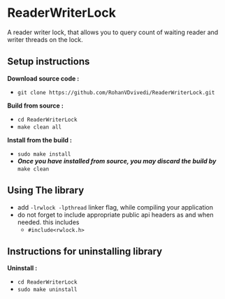 # ReaderWriterLock
A reader writer lock, that allows you to query count of waiting reader and writer threads on the lock.

## Setup instructions

**Download source code :**
 * `git clone https://github.com/RohanVDvivedi/ReaderWriterLock.git`

**Build from source :**
 * `cd ReaderWriterLock`
 * `make clean all`

**Install from the build :**
 * `sudo make install`
 * ***Once you have installed from source, you may discard the build by*** `make clean`

## Using The library
 * add `-lrwlock -lpthread` linker flag, while compiling your application
 * do not forget to include appropriate public api headers as and when needed. this includes
   * `#include<rwlock.h>`

## Instructions for uninstalling library

**Uninstall :**
 * `cd ReaderWriterLock`
 * `sudo make uninstall`